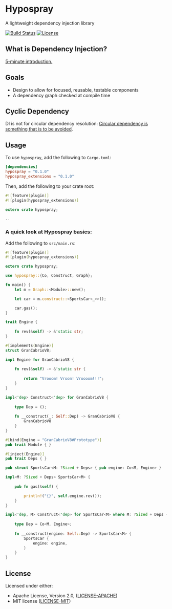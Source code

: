 # Hypospray

A lightweight dependency injection library

[![Build Status](https://travis-ci.org/jonysy/hypospray.svg?branch=master)](https://travis-ci.org/jonysy/hypospray) [![License](https://img.shields.io/crates/l/hypospray.svg)](LICENSE)

## What is Dependency Injection?

[5-minute introduction.](https://youtu.be/IKD2-MAkXyQ)

## Goals

* Design to allow for focused, reusable, testable components
* A dependency graph checked at compile time

## Cyclic Dependency

DI is not for circular dependency resolution: [Circular dependency is something that is to be avoided][di post].

## Usage

To use `hypospray`, add the following to `Cargo.toml`:

```toml
[dependencies]
hypospray = "0.1.0"
hypospray_extensions = "0.1.0"
```

Then, add the following to your crate root:

```rust
#![feature(plugin)]
#![plugin(hypospray_extensions)]

extern crate hypospray;

..
```

### A quick look at Hypospray basics:

Add the following to `src/main.rs`:

```rust
#![feature(plugin)]
#![plugin(hypospray_extensions)]

extern crate hypospray;

use hypospray::{Co, Construct, Graph};

fn main() {
    let m = Graph::<Module>::new();

    let car = m.construct::<SportsCar<_>>();

    car.gas();
}

trait Engine {
    
    fn rev(&self) -> &'static str;
}

#[implements(Engine)]
struct GranCabrioV8;

impl Engine for GranCabrioV8 {
    
    fn rev(&self) -> &'static str {
        
        return "Vrooom! Vroom! Vroooom!!!";
    }
}

impl<'dep> Construct<'dep> for GranCabrioV8 {
    
    type Dep = ();
    
    fn __construct(_: Self::Dep) -> GranCabrioV8 {
        GranCabrioV8
    }
}

#[bind(Engine = "GranCabrioV8#Prototype")]
pub trait Module { }

#[inject(Engine)]
pub trait Deps { }

pub struct SportsCar<M: ?Sized + Deps> { pub engine: Co<M, Engine> }

impl<M: ?Sized + Deps> SportsCar<M> {
    
    pub fn gas(&self) {

        println!("{}", self.engine.rev());
    }
}

impl<'dep, M> Construct<'dep> for SportsCar<M> where M: ?Sized + Deps {
    
    type Dep = Co<M, Engine>;
    
    fn __construct(engine: Self::Dep) -> SportsCar<M> {
        SportsCar {
        	engine: engine,
        }
    }
}
```

## License

Licensed under either:

* Apache License, Version 2.0, ([LICENSE-APACHE](http://www.apache.org/licenses/LICENSE-2.0))
* MIT license ([LICENSE-MIT](http://opensource.org/licenses/MIT))

[di post]: http://misko.hevery.com/2008/08/01/circular-dependency-in-constructors-and-dependency-injection/